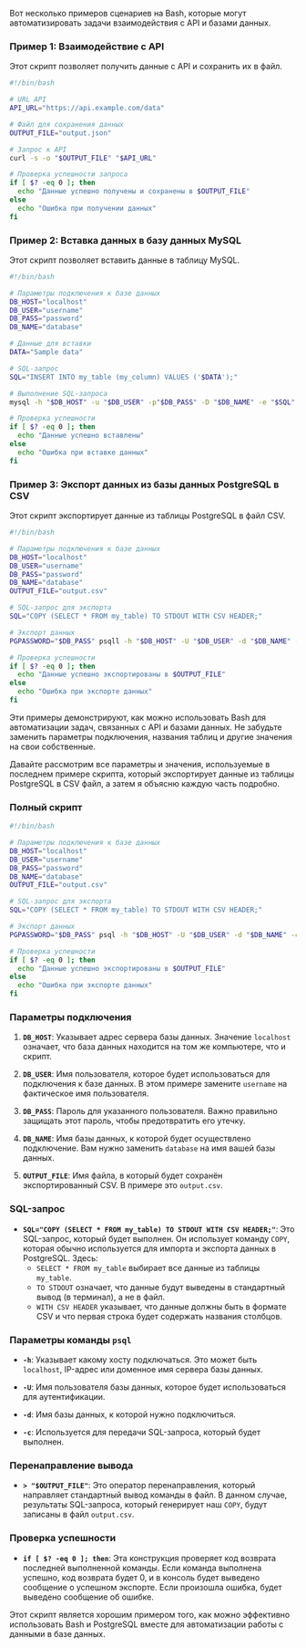 Вот несколько примеров сценариев на Bash, которые могут автоматизировать задачи взаимодействия с API и базами данных.


### Пример 1: Взаимодействие с API

Этот скрипт позволяет получить данные с API и сохранить их в файл.

```bash
#!/bin/bash

# URL API
API_URL="https://api.example.com/data"

# Файл для сохранения данных
OUTPUT_FILE="output.json"

# Запрос к API
curl -s -o "$OUTPUT_FILE" "$API_URL"

# Проверка успешности запроса
if [ $? -eq 0 ]; then
  echo "Данные успешно получены и сохранены в $OUTPUT_FILE"
else
  echo "Ошибка при получении данных"
fi
```

### Пример 2: Вставка данных в базу данных MySQL

Этот скрипт позволяет вставить данные в таблицу MySQL.

```bash
#!/bin/bash

# Параметры подключения к базе данных
DB_HOST="localhost"
DB_USER="username"
DB_PASS="password"
DB_NAME="database"

# Данные для вставки
DATA="Sample data"

# SQL-запрос
SQL="INSERT INTO my_table (my_column) VALUES ('$DATA');"

# Выполнение SQL-запроса
mysql -h "$DB_HOST" -u "$DB_USER" -p"$DB_PASS" -D "$DB_NAME" -e "$SQL"

# Проверка успешности
if [ $? -eq 0 ]; then
  echo "Данные успешно вставлены"
else
  echo "Ошибка при вставке данных"
fi
```

### Пример 3: Экспорт данных из базы данных PostgreSQL в CSV

Этот скрипт экспортирует данные из таблицы PostgreSQL в файл CSV.

```bash
#!/bin/bash

# Параметры подключения к базе данных
DB_HOST="localhost"
DB_USER="username"
DB_PASS="password"
DB_NAME="database"
OUTPUT_FILE="output.csv"

# SQL-запрос для экспорта
SQL="COPY (SELECT * FROM my_table) TO STDOUT WITH CSV HEADER;"

# Экспорт данных
PGPASSWORD="$DB_PASS" psqll -h "$DB_HOST" -U "$DB_USER" -d "$DB_NAME" -c "$SQL" > "$OUTPUT_FILE"

# Проверка успешности
if [ $? -eq 0 ]; then
  echo "Данные успешно экспортированы в $OUTPUT_FILE"
else
  echo "Ошибка при экспорте данных"
fi
```

Эти примеры демонстрируют, как можно использовать Bash для автоматизации задач, связанных с API и базами данных. Не забудьте заменить параметры подключения, названия таблиц и другие значения на свои собственные.

Давайте рассмотрим все параметры и значения, используемые в последнем примере скрипта, который экспортирует данные из таблицы PostgreSQL в CSV файл, а затем я объясню каждую часть подробно.

### Полный скрипт

```bash
#!/bin/bash

# Параметры подключения к базе данных
DB_HOST="localhost"
DB_USER="username"
DB_PASS="password"
DB_NAME="database"
OUTPUT_FILE="output.csv"

# SQL-запрос для экспорта
SQL="COPY (SELECT * FROM my_table) TO STDOUT WITH CSV HEADER;"

# Экспорт данных
PGPASSWORD="$DB_PASS" psql -h "$DB_HOST" -U "$DB_USER" -d "$DB_NAME" -c "$SQL" > "$OUTPUT_FILE"

# Проверка успешности
if [ $? -eq 0 ]; then
  echo "Данные успешно экспортированы в $OUTPUT_FILE"
else
  echo "Ошибка при экспорте данных"
fi
```

### Параметры подключения

1. **`DB_HOST`**: Указывает адрес сервера базы данных. Значение `localhost` означает, что база данных находится на том же компьютере, что и скрипт.

2. **`DB_USER`**: Имя пользователя, которое будет использоваться для подключения к базе данных. В этом примере замените `username` на фактическое имя пользователя.

3. **`DB_PASS`**: Пароль для указанного пользователя. Важно правильно защищать этот пароль, чтобы предотвратить его утечку.

4. **`DB_NAME`**: Имя базы данных, к которой будет осуществлено подключение. Вам нужно заменить `database` на имя вашей базы данных.

5. **`OUTPUT_FILE`**: Имя файла, в который будет сохранён экспортированный CSV. В примере это `output.csv`.

### SQL-запрос

- **`SQL="COPY (SELECT * FROM my_table) TO STDOUT WITH CSV HEADER;"`**: Это SQL-запрос, который будет выполнен. Он использует команду `COPY`, которая обычно используется для импорта и экспорта данных в PostgreSQL. Здесь:
  - `SELECT * FROM my_table` выбирает все данные из таблицы `my_table`.
  - `TO STDOUT` означает, что данные будут выведены в стандартный вывод (в терминал), а не в файл.
  - `WITH CSV HEADER` указывает, что данные должны быть в формате CSV и что первая строка будет содержать названия столбцов.

### Параметры команды `psql`

- **`-h`**: Указывает какому хосту подключаться. Это может быть `localhost`, IP-адрес или доменное имя сервера базы данных.

- **`-U`**: Имя пользователя базы данных, которое будет использоваться для аутентификации.

- **`-d`**: Имя базы данных, к которой нужно подключиться.

- **`-c`**: Используется для передачи SQL-запроса, который будет выполнен.

### Перенаправление вывода

- **`> "$OUTPUT_FILE"`**: Это оператор перенаправления, который направляет стандартный вывод команды в файл. В данном случае, результаты SQL-запроса, который генерирует наш `COPY`, будут записаны в файл `output.csv`.

### Проверка успешности

- **`if [ $? -eq 0 ]; then`**: Эта конструкция проверяет код возврата последней выполненной команды. Если команда выполнена успешно, код возврата будет 0, и в консоль будет выведено сообщение о успешном экспорте. Если произошла ошибка, будет выведено сообщение об ошибке.

Этот скрипт является хорошим примером того, как можно эффективно использовать Bash и PostgreSQL вместе для автоматизации работы с данными в базе данных.

